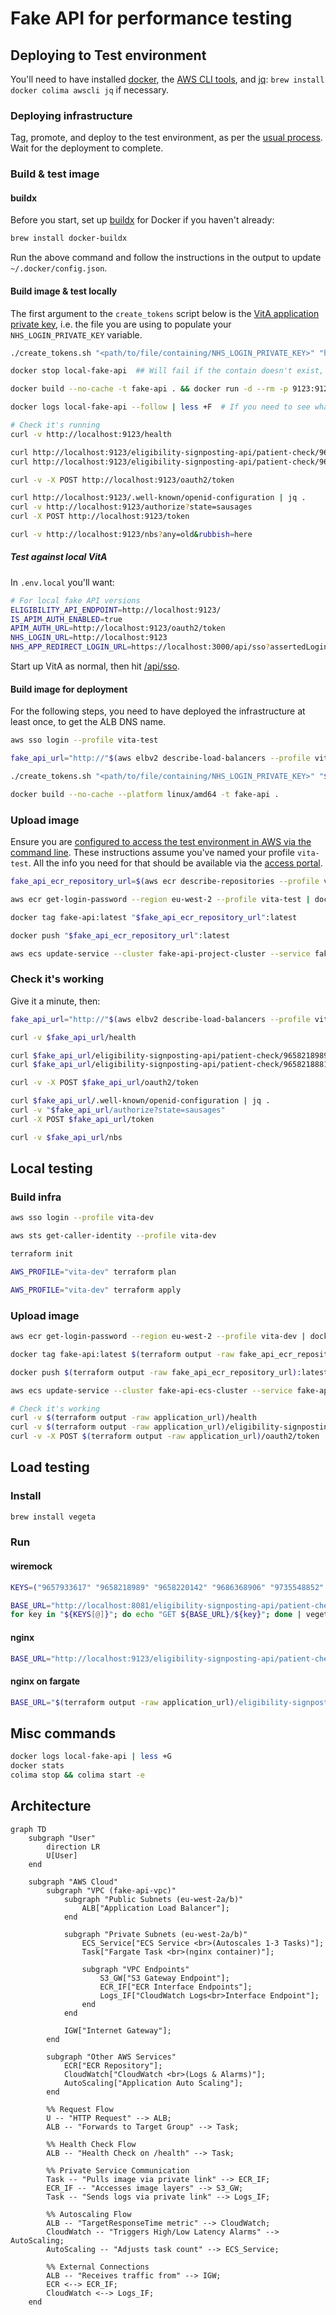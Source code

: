 # Fake API for performance testing

## Deploying to Test environment

You'll need to have installed [docker](https://www.docker.com/), the [AWS CLI tools](https://aws.amazon.com/cli/), and [jq](https://jqlang.org/): `brew install docker colima awscli jq` if necessary.

### Deploying infrastructure

Tag, promote, and deploy to the test environment, as per the [usual process](https://nhsd-confluence.digital.nhs.uk/spaces/Vacc/pages/989220238/Branching+and+release+strategy). Wait for the deployment to complete.

### Build & test image

#### buildx

Before you start, set up [buildx](https://docs.docker.com/reference/cli/docker/buildx/) for Docker if you haven't already:

```sh
brew install docker-buildx
```

Run the above command and follow the instructions in the output to update `~/.docker/config.json`.

#### Build image & test locally

The first argument to the `create_tokens` script below is the [VitA application private key](https://github.com/NHSDigital/vaccinations-app#simulating-nhs-login-sso-flow), i.e. the file you are using to populate your `NHS_LOGIN_PRIVATE_KEY` variable.

```sh
./create_tokens.sh "<path/to/file/containing/NHS_LOGIN_PRIVATE_KEY>" "http://localhost:9123" 315569520

docker stop local-fake-api  ## Will fail if the contain doesn't exist, which is fine

docker build --no-cache -t fake-api . && docker run -d --rm -p 9123:9123 -e ELID_DELAY_SECONDS=1 -e APIM_DELAY_SECONDS=1 --name local-fake-api fake-api

docker logs local-fake-api --follow | less +F  # If you need to see what's going on in nginx

# Check it's running
curl -v http://localhost:9123/health

curl http://localhost:9123/eligibility-signposting-api/patient-check/9658218989 | jq .
curl http://localhost:9123/eligibility-signposting-api/patient-check/9658218881 | jq .

curl -v -X POST http://localhost:9123/oauth2/token

curl http://localhost:9123/.well-known/openid-configuration | jq .
curl -v http://localhost:9123/authorize?state=sausages
curl -X POST http://localhost:9123/token

curl -v http://localhost:9123/nbs?any=old&rubbish=here
```

##### Test against local VitA

In `.env.local` you'll want:

```sh
# For local fake API versions
ELIGIBILITY_API_ENDPOINT=http://localhost:9123/
IS_APIM_AUTH_ENABLED=true
APIM_AUTH_URL=http://localhost:9123/oauth2/token
NHS_LOGIN_URL=http://localhost:9123
NHS_APP_REDIRECT_LOGIN_URL=https://localhost:3000/api/sso?assertedLoginIdentity=sausages
```

Start up VitA as normal, then hit [/api/sso](https://localhost:3000/api/sso?assertedLoginIdentity=sausages).

#### Build image for deployment

For the following steps, you need to have deployed the infrastructure at least once, to get the ALB DNS name.

```sh
aws sso login --profile vita-test

fake_api_url="http://"$(aws elbv2 describe-load-balancers --profile vita-test | jq -r '.LoadBalancers[] | select(.LoadBalancerName == "fake-api-project-alb") | .DNSName')

./create_tokens.sh "<path/to/file/containing/NHS_LOGIN_PRIVATE_KEY>" "$fake_api_url" 315569520

docker build --no-cache --platform linux/amd64 -t fake-api .
```

### Upload image

Ensure you are [configured to access the test environment in AWS via the command line](https://docs.aws.amazon.com/cli/latest/userguide/getting-started-quickstart.html). These instructions assume you've named your profile `vita-test`. All the info you need for that should be available via the [access portal](https://d-9c67018f89.awsapps.com/start/#/?tab=accounts).

```sh
fake_api_ecr_repository_url=$(aws ecr describe-repositories --profile vita-test | jq -r '.repositories[] | select(.repositoryName == "fake-api") | .repositoryUri')

aws ecr get-login-password --region eu-west-2 --profile vita-test | docker login --username AWS --password-stdin $(echo $fake_api_ecr_repository_url | cut -d/ -f1)

docker tag fake-api:latest "$fake_api_ecr_repository_url":latest

docker push "$fake_api_ecr_repository_url":latest

aws ecs update-service --cluster fake-api-project-cluster --service fake-api --force-new-deployment --profile vita-test --region eu-west-2
```

### Check it's working

Give it a minute, then:

```sh
fake_api_url="http://"$(aws elbv2 describe-load-balancers --profile vita-test | jq -r '.LoadBalancers[] | select(.LoadBalancerName == "fake-api-project-alb") | .DNSName')

curl -v $fake_api_url/health

curl $fake_api_url/eligibility-signposting-api/patient-check/9658218989 | jq .
curl $fake_api_url/eligibility-signposting-api/patient-check/9658218881 | jq .

curl -v -X POST $fake_api_url/oauth2/token

curl $fake_api_url/.well-known/openid-configuration | jq .
curl -v "$fake_api_url/authorize?state=sausages"
curl -X POST $fake_api_url/token

curl -v $fake_api_url/nbs
```

## Local testing

### Build infra

```sh
aws sso login --profile vita-dev

aws sts get-caller-identity --profile vita-dev

terraform init

AWS_PROFILE="vita-dev" terraform plan

AWS_PROFILE="vita-dev" terraform apply
```

### Upload image

```sh
aws ecr get-login-password --region eu-west-2 --profile vita-dev | docker login --username AWS --password-stdin $(terraform output -raw fake_api_ecr_repository_url | cut -d/ -f1)

docker tag fake-api:latest $(terraform output -raw fake_api_ecr_repository_url):latest

docker push $(terraform output -raw fake_api_ecr_repository_url):latest

aws ecs update-service --cluster fake-api-ecs-cluster --service fake-api-ecs-service --force-new-deployment --profile vita-dev --region eu-west-2

# Check it's working
curl -v $(terraform output -raw application_url)/health
curl -v $(terraform output -raw application_url)/eligibility-signposting-api/patient-check/9658218989
curl -v -X POST $(terraform output -raw application_url)/oauth2/token
```

## Load testing

### Install

```sh
brew install vegeta
```

### Run

#### wiremock

```sh
KEYS=("9657933617" "9658218989" "9658220142" "9686368906" "9735548852" "9450114080" "9658218873" "9658218997" "9658220150" "9686368973" "9658218881" "9658219004" "9686369120" "9466447939" "9658218903" "9658219012" "9661033498" "9735548844")

BASE_URL="http://localhost:8081/eligibility-signposting-api/patient-check"
for key in "${KEYS[@]}"; do echo "GET ${BASE_URL}/${key}"; done | vegeta attack -rate=10/s -duration=30s | vegeta report
```

#### nginx

```sh
BASE_URL="http://localhost:9123/eligibility-signposting-api/patient-check"
```

#### nginx on fargate

```sh
BASE_URL="$(terraform output -raw application_url)/eligibility-signposting-api/patient-check"
```

## Misc commands

```sh
docker logs local-fake-api | less +G
docker stats
colima stop && colima start -e
```

## Architecture

```mermaid
graph TD
    subgraph "User"
        direction LR
        U[User]
    end

    subgraph "AWS Cloud"
        subgraph "VPC (fake-api-vpc)"
            subgraph "Public Subnets (eu-west-2a/b)"
                ALB["Application Load Balancer"];
            end

            subgraph "Private Subnets (eu-west-2a/b)"
                ECS_Service["ECS Service <br>(Autoscales 1-3 Tasks)"];
                Task["Fargate Task <br>(nginx container)"];

                subgraph "VPC Endpoints"
                    S3_GW["S3 Gateway Endpoint"];
                    ECR_IF["ECR Interface Endpoints"];
                    Logs_IF["CloudWatch Logs<br>Interface Endpoint"];
                end
            end

            IGW["Internet Gateway"];
        end

        subgraph "Other AWS Services"
            ECR["ECR Repository"];
            CloudWatch["CloudWatch <br>(Logs & Alarms)"];
            AutoScaling["Application Auto Scaling"];
        end

        %% Request Flow
        U -- "HTTP Request" --> ALB;
        ALB -- "Forwards to Target Group" --> Task;

        %% Health Check Flow
        ALB -- "Health Check on /health" --> Task;

        %% Private Service Communication
        Task -- "Pulls image via private link" --> ECR_IF;
        ECR_IF -- "Accesses image layers" --> S3_GW;
        Task -- "Sends logs via private link" --> Logs_IF;

        %% Autoscaling Flow
        ALB -- "TargetResponseTime metric" --> CloudWatch;
        CloudWatch -- "Triggers High/Low Latency Alarms" --> AutoScaling;
        AutoScaling -- "Adjusts task count" --> ECS_Service;

        %% External Connections
        ALB -- "Receives traffic from" --> IGW;
        ECR <--> ECR_IF;
        CloudWatch <--> Logs_IF;
    end
```
